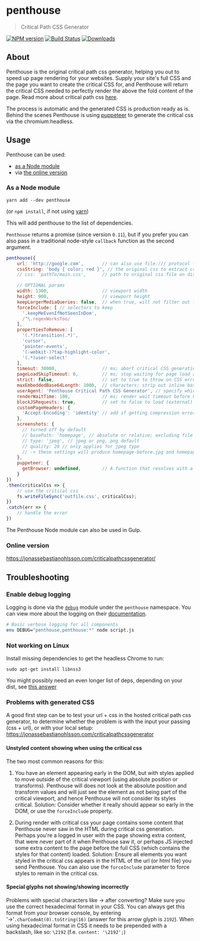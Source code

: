 # penthouse

> Critical Path CSS Generator

[![NPM version][npm-image]][npm-url]
[![Build Status][travis-image]][travis-url]
[![Downloads][dlcounter-image]][npm-url]

## About

Penthouse is the original critical path css generator, helping you out to speed up page rendering for your websites. Supply your site's full CSS and the page you want to create the critical CSS for, and Penthouse will return the critical CSS needed to perfectly render the above the fold content of the page. Read more about critical path css [here](http://www.phpied.com/css-and-the-critical-path/).

The process is automatic and the generated CSS is production ready as is. Behind the scenes Penthouse is using [puppeteer](https://github.com/GoogleChrome/puppeteer) to generate the critical css via the chromium:headless.

## Usage

Penthouse can be used:

* [as a Node module](#as-a-node-module)
* via [the online version](#online-version)

### As a Node module

```
yarn add --dev penthouse
```
(or `npm install`, if not using [yarn](https://yarnpkg.com))

This will add penthouse to the list of dependencies.

`Penthouse` returns a promise (since version `0.11`),
but if you prefer you can also pass in a traditional node-style `callback`
function as the second argument.

```js
penthouse({
    url: 'http://google.com',       // can also use file:/// protocol for local files
    cssString: 'body { color; red }', // the original css to extract critcial css from
    // css: 'pathTo/main.css',      // path to original css file on disk

    // OPTIONAL params
    width: 1300,                    // viewport width
    height: 900,                    // viewport height
    keepLargerMediaQueries: false,  // when true, will not filter out larger media queries
    forceInclude: [ // selectors to keep
      '.keepMeEvenIfNotSeenInDom',
      /^\.regexWorksToo/
    ],
    propertiesToRemove: [
      '(.*)transition(.*)',
      'cursor',
      'pointer-events',
      '(-webkit-)?tap-highlight-color',
      '(.*)user-select'
    ],
    timeout: 30000,                 // ms; abort critical CSS generation after this timeout
    pageLoadSkipTimeout: 0,         // ms; stop waiting for page load after this timeout (for sites with broken page load event timings)
    strict: false,                  // set to true to throw on CSS errors (will run faster if no errors)
    maxEmbeddedBase64Length: 1000,  // characters; strip out inline base64 encoded resources larger than this
    userAgent: 'Penthouse Critical Path CSS Generator', // specify which user agent string when loading the page
    renderWaitTime: 100,            // ms; render wait timeout before CSS processing starts (default: 100)
    blockJSRequests: true,          // set to false to load (external) JS (default: true)
    customPageHeaders: {
      'Accept-Encoding': 'identity' // add if getting compression errors like 'Data corrupted'
    },
    screenshots: {
      // turned off by default
      // basePath: 'homepage', // absolute or relative; excluding file extension
      // type: 'jpeg', // jpeg or png, png default
      // quality: 20 // only applies for jpeg type
      // -> these settings will produce homepage-before.jpg and homepage-after.jpg
    },
    puppeteer: {
      getBrowser: undefined,        // A function that resolves with a puppeteer browser to use instead of launching a new browser session
    }
})
.then(criticalCss => {
    // use the critical css
    fs.writeFileSync('outfile.css', criticalCss);
})
.catch(err => {
    // handle the error
})
```

The Penthouse Node module can also be used in Gulp.

### Online version

<https://jonassebastianohlsson.com/criticalpathcssgenerator/>

## Troubleshooting


### Enable debug logging
Logging is done via the [`debug`](https://github.com/visionmedia/debug) module under the `penthouse` namespace. You can view more about the logging on their [documentation](https://github.com/visionmedia/debug#usage).

```sh
# Basic verbose logging for all components
env DEBUG="penthouse,penthouse:*" node script.js
```

### Not working on Linux
Install missing dependencies to get the headless Chrome to run:

```
sudo apt-get install libnss3
```
You might possibly need an even longer list of deps, depending on your dist,
see [this answer](https://github.com/GoogleChrome/puppeteer/issues/404#issuecomment-323555784)

### Problems with generated CSS

A good first step can be to test your url + css in the hosted critical path css generator, to determine whether the problem
is with the input your passing (css + url), or with your local setup:
https://jonassebastianohlsson.com/criticalpathcssgenerator

#### Unstyled content showing when using the critical css

The two most common reasons for this:

1. You have an element appearing early in the DOM, but with styles applied to move outside of the critical viewport (using absolute position or transforms). Penthouse will does not look at the absolute position and transform values and will just see the element as not being part of the critical viewport, and hence Penthouse will not consider its styles critical.
Solution: Consider whether it really should appear so early in the DOM, or use the `forceInclude` property.

2. During render with critical css your page contains some content that Penthouse never saw in the HTML during critical css generation. Perhaps you're a logged in user with the page showing extra content, that were never part of it when Penthouse saw it, or perhaps JS injected some extra content to the page before the full CSS (which contains the styles for that content) loaded.
Solution: Ensure all elements you want styled in the critical css appears in the HTML of the url (or html file) you send Penthouse. You can also use the `forceInclude` parameter to force styles to remain in the critical css.

#### Special glyphs not showing/showing incorrectly

Problems with special characters like &#8594; after converting? Make sure you use the correct hexadecimal format in your CSS. You can always get this format from your browser console, by entering '&#8594;'`.charCodeAt(0).toString(16)` (answer for this arrow glyph is `2192`). When using hexadecimal format in CSS it needs to be prepended with a backslash, like so: `\2192` (f.e. `content: '\2192';`)

[npm-image]: https://badge.fury.io/js/penthouse.svg
[npm-url]: https://npmjs.org/package/penthouse

[travis-url]: https://travis-ci.org/pocketjoso/penthouse
[travis-image]: https://secure.travis-ci.org/pocketjoso/penthouse.svg?branch=master

[dlcounter-image]: https://img.shields.io/npm/dm/penthouse.svg?style=flat
